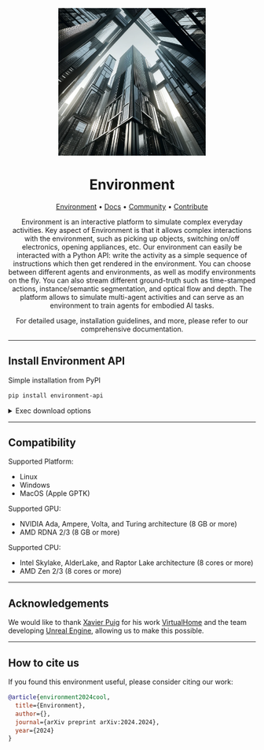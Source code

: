 <div align="center">
<div align="center">
 <img src="assets/environment.png" width="300px" style="max-width: 100%;">
</div>

# Environment

<p align="center">
  <a href="https://">Environment</a> •
  <a href="https://">Docs</a> •
  <a href="#community">Community</a> •
  <a href="https://">Contribute</a>
</p>

Environment is an interactive platform to simulate complex everyday activities. Key aspect of Environment is that it allows complex interactions with the environment, such as picking up objects, switching on/off electronics, opening appliances, etc. Our environment can easily be interacted with a Python API: write the activity as a simple sequence of instructions which then get rendered in the environment. You can choose between different agents and environments, as well as modify environments on the fly. You can also stream different ground-truth such as time-stamped actions, instance/semantic segmentation, and optical flow and depth. The platform allows to simulate multi-agent activities and can serve as an environment to train agents for embodied AI tasks.

For detailed usage, installation guidelines, and more, please refer to our comprehensive documentation.

</div>

______________________________________________________________________

## Install Environment API

Simple installation from PyPI

```bash
pip install environment-api
```

<details>
  <summary>Exec download options</summary>

<div align="left">
 <a href="https://">Linux</a>
</div>
<div align="left">
 <a href="https://">Windows</a>
</div>
<div align="left">
 <a href="https://">MacOS</a>
</div>
</details>

______________________________________________________________________


## Compatibility
Supported Platform:
* Linux
* Windows
* MacOS (Apple GPTK)

Supported GPU:
* NVIDIA Ada, Ampere, Volta, and Turing architecture (8 GB or more)
* AMD RDNA 2/3 (8 GB or more)

Supported CPU:
* Intel Skylake, AlderLake, and Raptor Lake architecture (8 cores or more)
* AMD Zen 2/3 (8 cores or more)

______________________________________________________________________

## Acknowledgements
We would like to thank [Xavier Puig](https://www.xavierpuigf.com/) for his work [VirtualHome](https://github.com/xavierpuigf/virtualhome) and the team developing [Unreal Engine](https://www.unrealengine.com/), allowing us to make this possible. 

______________________________________________________________________


## How to cite us
If you found this environment useful, please consider citing our work:

```bibtex
@article{environment2024cool,
  title={Environment},
  author={},
  journal={arXiv preprint arXiv:2024.2024},
  year={2024}
}
```